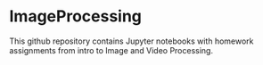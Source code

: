 # ImageProcessing

This github repository contains Jupyter notebooks with homework assignments from intro to Image and Video Processing.
